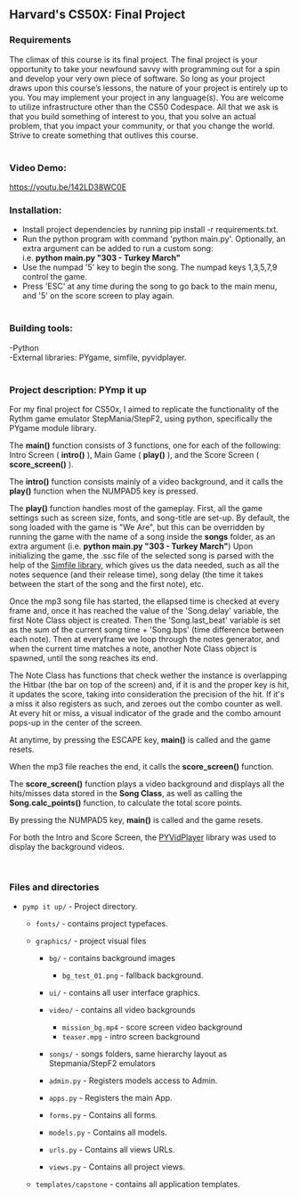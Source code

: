## **Harvard's CS50X: Final Project**

### **Requirements**

The climax of this course is its final project. The final project is your opportunity to take your newfound savvy with programming out for a spin and develop your very own piece of software. So long as your project draws upon this course’s lessons, the nature of your project is entirely up to you. You may implement your project in any language(s). You are welcome to utilize infrastructure other than the CS50 Codespace. All that we ask is that you build something of interest to you, that you solve an actual problem, that you impact your community, or that you change the world. Strive to create something that outlives this course.
<br>
<br>

### **Video Demo**:

<https://youtu.be/142LD38WC0E>

### **Installation:**

- Install project dependencies by running pip install -r requirements.txt.
- Run the python program with command 'python main.py'. Optionally, an extra argument can be added to run a custom song:  
  i.e. **python main.py "303 - Turkey March"**
- Use the numpad '5' key to begin the song. The numpad keys 1,3,5,7,9 control the game.
- Press 'ESC' at any time during the song to go back to the main menu, and '5' on the score screen to play again.  
  <br>

### **Building tools:**

-Python  
-External libraries: PYgame, simfile, pyvidplayer.  
<br>

### **Project description: PYmp it up**

For my final project for CS50x, I aimed to replicate the functionality of the Rythm game emulator StepMania/StepF2, using python, specifically the PYgame module library.

The **main()** function consists of 3 functions, one for each of the following: Intro Screen ( **intro()** ), Main Game ( **play()** ), and the Score Screen ( **score_screen()** ).

The **intro()** function consists mainly of a video background, and it calls the **play()** function when the NUMPAD5 key is pressed.

The **play()** function handles most of the gameplay.
First, all the game settings such as screen size, fonts, and song-title are set-up. By default, the song loaded with the game is "We Are", but this can be overridden by running the game with the name of a song inside the **songs** folder, as an extra argument (i.e. **python main.py "303 - Turkey March"**)
Upon initializing the game, the .ssc file of the selected song is parsed with the help of the [Simfile library](https://simfile.readthedocs.io/en/main/), which gives us the data needed, such as all the notes sequence (and their release time), song delay (the time it takes between the start of the song and the first note), etc.

Once the mp3 song file has started, the ellapsed time is checked at every frame and, once it has reached the value of the 'Song.delay' variable, the first Note Class object is created. Then the 'Song.last_beat' variable is set as the sum of the current song time + 'Song.bps' (time difference between each note). Then at everyframe we loop through the notes generator, and when the current time matches a note, another Note Class object is spawned, until the song reaches its end.

The Note Class has functions that check wether the instance is overlapping the Hitbar (the bar on top of the screen) and, if it is and the proper key is hit, it updates the score, taking into consideration the precision of the hit. If it's a miss it also registers as such, and zeroes out the combo counter as well. At every hit or miss, a visual indicator of the grade and the combo amount pops-up in the center of the screen.

At anytime, by pressing the ESCAPE key, **main()** is called and the game resets.

When the mp3 file reaches the end, it calls the **score_screen()** function.

The **score_screen()** function plays a video background and displays all the hits/misses data stored in the **Song Class**, as well as calling the **Song.calc_points()** function, to calculate the total score points.

By pressing the NUMPAD5 key, **main()** is called and the game resets.

For both the Intro and Score Screen, the [PYVidPlayer](http://github.com/ree1261/pyvidplayer) library was used to display the background videos.

<br>

### **Files and directories**

- `pymp it up/` - Project directory.

  - `fonts/` - contains project typefaces.
  - `graphics/` - project visual files

    - `bg/` - contains background images
      - `bg_test_01.png` - fallback background.
    - `ui/` - contains all user interface graphics.
    - `video/` - contains all video backgrounds

      - `mission_bg.mp4` - score screen video background
      - `teaser.mpg` - intro screen background

    - `songs/` - songs folders, same hierarchy layout as Stepmania/StepF2 emulators

    - `admin.py` - Registers models access to Admin.
    - `apps.py` - Registers the main App.
    - `forms.py` - Contains all forms.
    - `models.py` - Contains all models.
    - `urls.py` - Contains all views URLs.
    - `views.py` - Contains all project views.

  - `templates/capstone` - contains all application templates.
